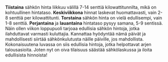 **Tiistaina** sähkön hinta liikkuu välillä 7-14 senttiä kilowattitunnilta, mikä on kohtuullinen hintataso. **Keskiviikkona** hinnat laskevat huomattavasti, vain 2-8 senttiä per kilowattitunti. **Torstaina** sähkön hinta on vielä edullisempi, vain 1-8 senttiä. **Perjantaina** ja **lauantaina** hintataso pysyy samana, 5-9 sentissä. Näin ollen viikon loppupuoli tarjoaa edullisia sähkön hintoja, jotka ilahduttavat varmasti kuluttajia. Kannattaa hyödyntää nämä päivät ja mahdollisesti siirtää sähkönkulutusta näille päiville, jos mahdollista. Kokonaisuutena luvassa on siis edullisia hintoja, jotka helpottavat arjen talousasioita. Joten nyt on oiva tilaisuus säästää sähkölaskussa ja iloita edullisista hinnoista!